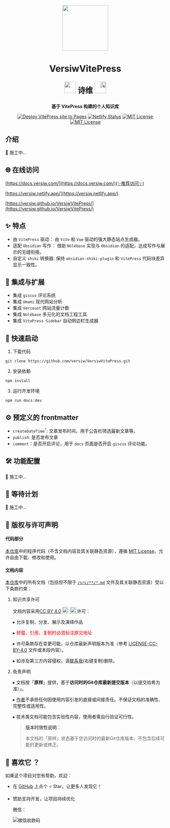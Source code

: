 <p align="center">
  <img width="144px" src="https://docs.versiw.com/versiw.svg" />
</p>

<h1 align="center">VersiwVitePress</h1>
<p align="center" style='font-size: 24px;font-weight:bold;'><img src="https://www.emojiall.com/images/120/microsoft-teams/15.0/1f389.png" width="36" /> 诗维 <img src="https://www.emojiall.com/images/120/microsoft-teams/15.0/1f389.png" width="36" style="transform: scaleX(-1);"/> </p>
<p align="center"><b>基于 VitePress 构建的个人知识库</b></p>
<p align="center">
    <a href="https://github.com/versiw/VersiwVitePress/actions/workflows/deploy.yml" rel="noopener noreferrer" ><img src="https://img.shields.io/github/actions/workflow/status/versiw/VersiwVitePress/deploy.yml" alt="Deploy VitePress site to Pages"></a>
    <a href="https://app.netlify.com"rel="noopener noreferrer" ><img src="https://api.netlify.com/api/v1/badges/88675ff9-4989-41cf-8ea7-868d8aae2fae/deploy-status?branch=main" alt="Netlify Status"></a>
    <a href="./LICENSE" rel="noopener noreferrer" ><img src="https://img.shields.io/github/license/versiw/VersiwVitePress?style=flat" alt="MIT License"></a>
    <a href="./LICENSE-CC-BY-4.0" rel="noopener noreferrer" ><img src="https://img.shields.io/badge/License-CC_BY_4.0-lightgrey.svg" alt="MIT License"></a>
    
    
</p>

## 介绍

🚧 施工中...

## 🌐 在线访问

[https://docs.versiw.com/](https://docs.versiw.com/)(✨推荐访问✨)

[https://versiw.netlify.app/](https://versiw.netlify.app/)

[https://versiw.github.io/VersiwVitePress/](https://versiw.github.io/VersiwVitePress/)

## ✨ 特点

- 由 `VitePress` 驱动： 由 `Vite` 和 `Vue` 驱动的强大静态站点生成器。
- 适配 `Obsidian` 写作： 借助 `Nólëbase` 实现与 `Obsidian` 的适配，达成写作与展示的无缝衔接。
- 自定义 `shiki` 转换器: 保持 `obsidian-shiki-plugin` 和 `VitePress` 代码块差异显示一致性。

## 🎨 集成与扩展

- 集成 `giscus` 评论系统
- 集成 `Umami` 现代网站分析
- 集成 `Vercount` 网站流量计数
- 集成 `Nólëbase` 多元化的文档工程工具
- 集成 `VitePress Sidebar` 自动侧边栏生成器

## 🚀 快速启动

1. 下载代码

```shell
git clone https://github.com/versiw/VersiwVitePress.git
```

2. 安装依赖

```shell
npm install
```

3. 运行开发环境

```shell
npm run docs:dev
```

## ⚙ 预定义的 frontmatter

- `createDateTime`<sup style="color:red">\*</sup>: 文章发布时间，用于公告栏筛选最新文章等。
- `publish`: 是否发布文章
- `comment`：是否开启评论，用于 `docs` 页面是否开启 `giscus` 评论功能。

## 🛠 功能配置

🚧 施工中...

## 🔮 等待计划

🚧 施工中...

## 📜 版权与许可声明

#### 代码部分​

[本仓库](https://github.com/versiw/VersiwVitePress)中的程序代码（不含文档内容及其关联静态资源），遵循 [MIT License](./LICENSE)，允许自由下载、修改和使用。

#### 文档内容

[本仓库](https://github.com/versiw/VersiwVitePress)中的所有文档（包括但不限于 [`/src/**​/*.md`](./src) 文件及其关联静态资源）受以下条款约束：

1. ​知识共享许可

   文档内容采用 ​<a href="https://creativecommons.org/licenses/by/4.0/?ref=chooser-v1" target="_blank" rel="license noopener noreferrer" style="display:inline-block;">CC BY 4.0<img style="height:22px!important;margin-left:3px;vertical-align:text-bottom;" src="https://mirrors.creativecommons.org/presskit/icons/cc.svg?ref=chooser-v1" alt=""><img style="height:22px!important;margin-left:3px;vertical-align:text-bottom;" src="https://mirrors.creativecommons.org/presskit/icons/by.svg?ref=chooser-v1" alt=""></a>​ 许可：

   ▸ 允许复制、分发、展示及演绎作品

   ▸ <span style="color: #ff4d4f; font-weight: 600">转载、引用、复制时**必须**标注原文地址</span>

   ▸ 许可条款存在变更可能，以仓库最新声明版本为准（参考 [LICENSE-CC-BY-4.0](./LICENSE-CC-BY-4.0) 文件或本段内容）。

   ▸ 如涉及第三方内容侵权，请[联系我](stao.ding@qq.com)(右键复制)删除。

2. 免责声明

   ▸ 文档按「**原样**」提供，基于**访问时的Git仓库最新提交版本**（以提交哈希为准）」。

   ▸ [作者](https://github.com/versiw)不承担任何因使用内容引发的直接或间接责任。不保证文档的准确性、完整性或适用性。

   ▸ 技术类文档可能包含实验性内容，使用者需自行验证可行性。

   > ​**版本时效性说明**​：
   >
   > 本文档的「原样」状态基于您访问时的最新Git仓库版本，不包含后续可能的更新或修正。

## 🎁 喜欢它 ？

如果这个项目对您有帮助，欢迎：

- 在 [GitHub](https://github.com/versiw/VersiwVitePress) 上点个 ⭐️ Star，让更多人发现它！
- 赞助支持开发，让项目持续优化

  微信：

  ![微信收款码](https://gcore.jsdelivr.net/gh/versiw/FavPic/images/微信收款码.jpg)
